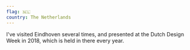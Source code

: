 ```yaml
---
flag: 🇳🇱
country: The Netherlands
---
```


I've visited Eindhoven several times, and presented at the Dutch Design Week in 2018, which is held in there every year.
